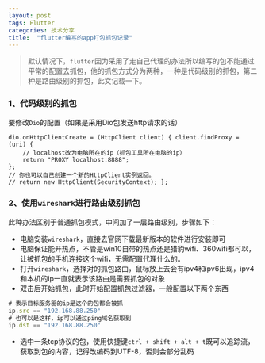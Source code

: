 ```yaml
---
layout: post
tags: Flutter
categories: 技术分享
title:  "flutter编写的app打包抓包记录"
---
```


> 默认情况下，`flutter`因为采用了走自己代理的办法所以编写的包不能通过平常的配置去抓包，他的抓包方式分为两种，一种是代码级别的抓包，第二种是路由级别的抓包，此文记载一下。

### 1、代码级别的抓包

要修改`Dio`的配置（如果是采用Dio包发送http请求的话）

```
dio.onHttpClientCreate = (HttpClient client) { client.findProxy = (uri) { 
    // localhost改为电脑所在的ip（抓包工具所在电脑的ip）
    return "PROXY localhost:8888"; 
}; 
// 你也可以自己创建一个新的HttpClient实例返回。 
// return new HttpClient(SecurityContext); };
```

### 2、使用`wireshark`进行路由级别抓包

此种办法区别于普通抓包模式，中间加了一层路由级别，步骤如下：

- 电脑安装`wireshark`，直接去官网下载最新版本的软件进行安装即可
- 电脑保证能开热点，不管是win10自带的热点还是猎豹wifi、360wifi都可以，让被抓包的手机连接这个wifi，无需配置代理什么的。
- 打开`wireshark`，选择对的抓包路由，鼠标放上去会有ipv4和ipv6出现，ipv4和本机的ip一直就表示该路由是需要抓包的对象
- 双击后开始抓包，此时开始配置抓包过滤器，一般配置以下两个东西

```js
# 表示目标服务器的ip是这个的包都会被抓
ip.src == "192.168.88.250"
# 也可以是这样，ip可以通过ping域名获取到
ip.dst == "192.168.88.250"
```

- 选中一条tcp协议的包，使用快捷键`ctrl + shift + alt + t`既可以追踪流，获取到包的内容，记得改编码到UTF-8，否则会部分乱码

